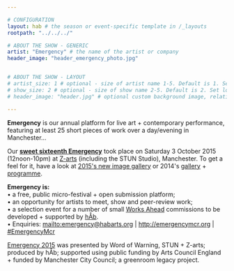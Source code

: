 ```yaml
---

# CONFIGURATION
layout: hab # the season or event-specific template in /_layouts
rootpath: "../../../"

# ABOUT THE SHOW - GENERIC
artist: "Emergency" # the name of the artist or company
header_image: "header_emergency_photo.jpg"   


# ABOUT THE SHOW - LAYOUT
# artist_size: 1 # optional - size of artist name 1-5. Default is 1. Set longer names to lower values
# show_size: 2 # optional - size of show name 2-5. Default is 2. Set longer names to lower values
# header_image: "header.jpg" # optional custom background image, relative to current page

---
```

**Emergency** is our annual platform for live art + contemporary performance, featuring at least 25 short pieces of work over a day/evening in Manchester…        
        
Our [**sweet sixteenth Emergency**](/current/2015-emergency) took place on Saturday 3 October 2015 (12noon-10pm) at [Z-arts](http://www.z-arts.org/about-us/getting-here) (including the STUN Studio), Manchester. To get a feel for it, have a look at [2015's new image gallery](/galleries/2015-emergency) or 2014's [gallery](/galleries/2014-emergency) + [programme](http://www.wordofwarning.org/archive/2014-emergency).         
		
**Emergency is:**    
• a free, public micro-festival + open submission platform;   
• an opportunity for artists to meet, show and peer-review work;      
• a selection event for a number of small [Works Ahead](/hab/worksahead) commissions to be developed + supported by [hÅb](/hab).        
• Enquiries: <mailto:emergency@habarts.org> | <http://emergencymcr.org> | [#EmergencyMcr](http://twitter.com/hashtag/EmergencyMcr)	
    
[Emergency 2015](/current/2015-emergency) was presented by Word of Warning, STUN + Z-arts; produced by hÅb; supported using public funding by Arts Council England + funded by Manchester City Council; a greenroom legacy project.

